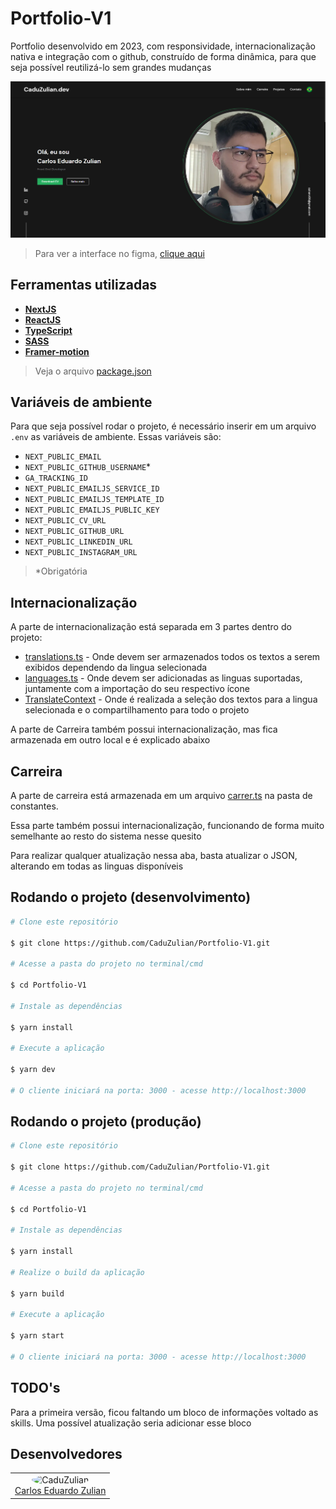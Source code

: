 # Portfolio-V1

Portfolio desenvolvido em 2023, com responsividade, internacionalização nativa e
integração com o github, construído de forma dinâmica, para que seja possível
reutilizá-lo sem grandes mudanças

<div align="center">
<img src=".github\project-image.png" alt="Portfolio-V1"/><br />
</div>

> Para ver a interface no figma, [clique aqui](https://www.figma.com/file/Xr6P9nuBTebM5XwTx7ibHP/Portfolio-meu?type=design&node-id=292%3A98&t=oaY8kE4cpKYlQT0M-1)

## Ferramentas utilizadas

- **[NextJS](https://nextjs.org/)**
- **[ReactJS](https://react.dev/)**
- **[TypeScript](https://www.typescriptlang.org/)**
- **[SASS](https://sass-lang.com/)**
- **[Framer-motion](https://www.framer.com/motion/)**

> Veja o arquivo [package.json](https://github.com/CaduZulian/Portfolio-V1/blob/main/package.json)

## Variáveis de ambiente

Para que seja possível rodar o projeto, é necessário inserir em um arquivo
`.env` as variáveis de ambiente. Essas variáveis são:

- `NEXT_PUBLIC_EMAIL`
- `NEXT_PUBLIC_GITHUB_USERNAME`\*
- `GA_TRACKING_ID`
- `NEXT_PUBLIC_EMAILJS_SERVICE_ID`
- `NEXT_PUBLIC_EMAILJS_TEMPLATE_ID`
- `NEXT_PUBLIC_EMAILJS_PUBLIC_KEY`
- `NEXT_PUBLIC_CV_URL`
- `NEXT_PUBLIC_GITHUB_URL`
- `NEXT_PUBLIC_LINKEDIN_URL`
- `NEXT_PUBLIC_INSTAGRAM_URL`

> \*Obrigatória

## Internacionalização

A parte de internacionalização está separada em 3 partes dentro do projeto:

- [translations.ts](src\app\constants\translations.ts) - Onde devem ser armazenados todos os textos a serem exibidos dependendo da lingua selecionada
- [languages.ts](src\app\constants\languages.ts) - Onde devem ser adicionadas as linguas suportadas, juntamente com a importação do seu respectivo ícone
- [TranslateContext](src\app\context\TranslateContext) - Onde é realizada a seleção dos textos para a lingua selecionada e o compartilhamento para todo o projeto

A parte de Carreira também possui internacionalização, mas fica armazenada em outro local e é explicado abaixo

## Carreira

A parte de carreira está armazenada em um arquivo [carrer.ts](src\app\constants\carrer.ts) na pasta de constantes. 

Essa parte também possui internacionalização, funcionando de forma muito semelhante ao resto do sistema nesse quesito

Para realizar qualquer atualização nessa aba, basta atualizar o JSON, alterando em todas as linguas disponíveis

## Rodando o projeto (desenvolvimento)

```bash
# Clone este repositório

$ git clone https://github.com/CaduZulian/Portfolio-V1.git

# Acesse a pasta do projeto no terminal/cmd

$ cd Portfolio-V1

# Instale as dependências

$ yarn install

# Execute a aplicação

$ yarn dev

# O cliente iniciará na porta: 3000 - acesse http://localhost:3000
```

## Rodando o projeto (produção)

```bash
# Clone este repositório

$ git clone https://github.com/CaduZulian/Portfolio-V1.git

# Acesse a pasta do projeto no terminal/cmd

$ cd Portfolio-V1

# Instale as dependências

$ yarn install

# Realize o build da aplicação

$ yarn build

# Execute a aplicação

$ yarn start

# O cliente iniciará na porta: 3000 - acesse http://localhost:3000
```

## TODO's

Para a primeira versão, ficou faltando um bloco de informações voltado as skills. 
Uma possível atualização seria adicionar esse bloco

## Desenvolvedores

<table align="center">
<tr>
<td> 
<div align="center">
<img style="width: 150px; border-radius: 50%;" src="https://github.com/CaduZulian.png" alt="CaduZulian"/><br />
<a href="https://github.com/CaduZulian">Carlos Eduardo Zulian</a> 
</div>  
</td>
</tr>
</table>
